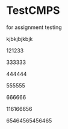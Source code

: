 # TestCMPS
for assignment testing 

kjbkjbjkbjk

121233

333333

444444

555555

666666

116166656


65464565456465
